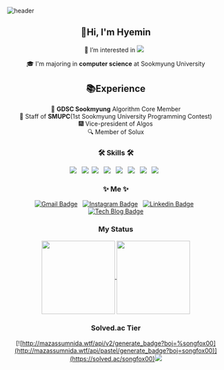 ![header](https://capsule-render.vercel.app/api?type=waving&color=gradient&customColorList=4,6,12,18,19,20,24,26,27,30&height=155&section=header&text=songfox00&animation=fadeIn&fontSize=50&fontAlign=30&fontAlignY=30)

<div align="center">
  
## 👋Hi, I'm Hyemin 
🌱 I’m interested in 
<img src="https://img.shields.io/badge/Android-3DDC84?style=flat-square&logo=Android&logoColor=white"/> &nbsp;

🎓 I'm majoring in **computer science** at Sookmyung University

## 📚Experience

📌 **GDSC Sookmyung** Algorithm Core Member </br>
🎉 Staff of **SMUPC**(1st Sookmyung University Programming Contest) </br>
🎆 Vice-president of Algos </br>
🔍 Member of Solux </br>

<h3 align="center"><b>🛠 Skills 🛠</b></h3>
<p align="center">
<!-- <img src="https://img.shields.io/badge/C-A8B9CC?style=flat-square&logo=C&logoColor=white"/></a > &nbsp; -->
<img src="https://img.shields.io/badge/Android-3DDC84?style=flat-square&logo=Android&logoColor=white"/></a> &nbsp;
<img src="https://img.shields.io/badge/Kotlin-0095D5?style=flat-square&logo=Kotlin&logoColor=white"/></a>&nbsp; 
<img src="https://img.shields.io/badge/Flutter-02569B?style=flat-square&logo=Flutter&logoColor=white"/></a > &nbsp; 
<img src="https://img.shields.io/badge/ReactNative-61DAFB?style=flat-square&logo=React&logoColor=white"/></a > &nbsp; 
<img src="https://img.shields.io/badge/C++-00599C?style=flat-square&logo=C%2B%2B&logoColor=white"/></a> &nbsp;
<img src="https://img.shields.io/badge/Node.js-339933?style=flat-square&logo=Node.js&logoColor=white"/></a> &nbsp;
<img src="https://img.shields.io/badge/Java-007396?style=flat-square&logo=Java&logoColor=white"/></a > &nbsp; 
<img src="https://img.shields.io/badge/MySql-4479A1?style=flat-square&logo=MySql&logoColor=white"/></a > &nbsp;

</p>

<h3 align="center"><b>✨ Me ✨</b></h3>

[![Gmail Badge](https://img.shields.io/badge/Gmail-d14836?style=flat-square&logo=Gmail&logoColor=white&link=mailto:songfox00@gmail.com)](mailto:songfox00@gmail.com) &nbsp;
[![Instagram Badge](https://img.shields.io/badge/Instagram-E4405F?style=flat-square&logo=Instagram&logoColor=white&link=https://www.instagram.com/hyemzzi_s)](https://www.instagram.com/hyemzzi_s) &nbsp;
[![Linkedin Badge](https://img.shields.io/badge/-LinkedIn-blue?style=flat-square&logo=Linkedin&logoColor=white&link=https://www.linkedin.com/in/hyemin-song-2b6160225/)](https://www.linkedin.com/in/seong-yun-byeon-8183a8113/) &nbsp;
[![Tech Blog Badge](https://img.shields.io/badge/-Tistory-black?style=flat-square&logo=Blogger&logoColor=white&link=https://hyemzzi.tistory.com/)](https://hyemzzi.tistory.com/)

<!--[![Facebook Badge](https://img.shields.io/badge/facebook-1877f2?style=flat-square&logo=facebook&logoColor=white&link=https://www.facebook.com/songfox00)](https://www.facebook.com/songfox00) &nbsp; -->

 </div>
 
<h3 align="center"><b> My Status </b></h3>
<div align="center">
  
<a href="https://github.com/anuraghazra/Anurag's GitHub stats">
  <img align="center" src="https://github-readme-stats.vercel.app/api?username=songfox00&show_icons=true&theme=dracula" height="170"/>
</a>
<a href="https://github.com/anuraghazra/Top Langs">
  <img align="center" src="https://github-readme-stats.vercel.app/api/top-langs/?username=songfox00&layout=compact&theme=dracula" height="170" />
</a>

<h3 align="center"><b>Solved.ac Tier</b></h3>

[![http://mazassumnida.wtf/api/v2/generate_badge?boj=%songfox00](http://mazassumnida.wtf/api/pastel/generate_badge?boj=songfox00)](https://solved.ac/songfox00)<img src="http://mazandi.herokuapp.com/api?handle=songfox00&theme=cold"/>
</div>
